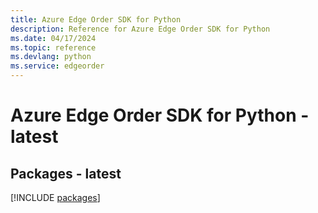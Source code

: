 ```yaml
---
title: Azure Edge Order SDK for Python
description: Reference for Azure Edge Order SDK for Python
ms.date: 04/17/2024
ms.topic: reference
ms.devlang: python
ms.service: edgeorder
---
```

# Azure Edge Order SDK for Python - latest
## Packages - latest
[!INCLUDE [packages](edge-order-index.md)]